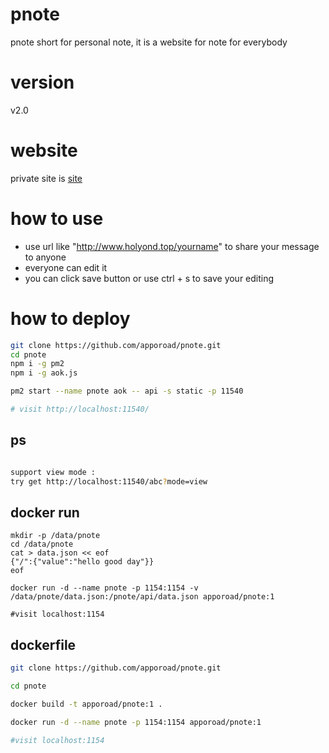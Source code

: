 # pnote
pnote short for personal note, it is a website for note for everybody

# version 
v2.0

# website
private site is [site](http://www.holyond.top)

# how to use 
* use url like "http://www.holyond.top/yourname" to share your message to anyone
* everyone can edit it
* you can click save button or use ctrl + s to save your editing

# how to deploy

```bash
git clone https://github.com/apporoad/pnote.git
cd pnote
npm i -g pm2
npm i -g aok.js

pm2 start --name pnote aok -- api -s static -p 11540

# visit http://localhost:11540/

```

## ps
```bash

support view mode :
try get http://localhost:11540/abc?mode=view

```

## docker run 
```
mkdir -p /data/pnote
cd /data/pnote
cat > data.json << eof
{"/":{"value":"hello good day"}}
eof

docker run -d --name pnote -p 1154:1154 -v /data/pnote/data.json:/pnote/api/data.json apporoad/pnote:1

#visit localhost:1154
```


## dockerfile
```bash
git clone https://github.com/apporoad/pnote.git

cd pnote

docker build -t apporoad/pnote:1 .

docker run -d --name pnote -p 1154:1154 apporoad/pnote:1 

#visit localhost:1154
```


